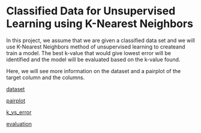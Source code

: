 # Classified Data for Unsupervised Learning using K-Nearest Neighbors

In this project, we assume that we are given a classified data set and we will use K-Nearest Neighbors method of unsupervised learning to createand train a model. The best k-value that would give lowest error will be identified and the model will be evaluated based on the k-value found.

Here, we will see more information on the dataset and a pairplot of the target column and the columns.

[dataset](https://github.com/javadfarshchi/Classified-Data-Unsupervised-Learning-KNN/blob/main/knn_head.PNG)

[pairplot]()

[k_vs_error]()

[evaluation](https://github.com/javadfarshchi/Classified-Data-Unsupervised-Learning-KNN/blob/main/knn_eval.PNG)
